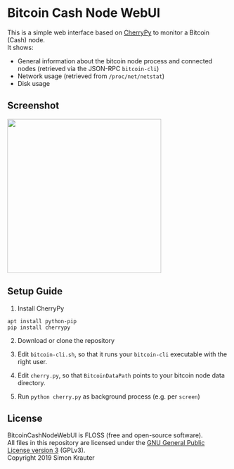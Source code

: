 Bitcoin Cash Node WebUI
=======================

This is a simple web interface based on [CherryPy](https://cherrypy.org/) to monitor a Bitcoin (Cash) node.<br>
It shows:
- General information about the bitcoin node process and connected nodes (retrieved via the JSON-RPC ``bitcoin-cli``)
- Network usage (retrieved from ``/proc/net/netstat``)
- Disk usage

Screenshot
----------

<a href="https://github.com/trustable-code/BitcoinCashNodeWebUI/blob/master/screenshot.png"><img src="https://raw.githubusercontent.com/trustable-code/BitcoinCashNodeWebUI/master/screenshot.png" width="350"></a>

Setup Guide
-----------

1. Install CherryPy

```
apt install python-pip
pip install cherrypy
```

2. Download or clone the repository

3. Edit ``bitcoin-cli.sh``, so that it runs your ``bitcoin-cli`` executable with the right user.

5. Edit ``cherry.py``, so that ``BitcoinDataPath`` points to your bitcoin node data directory.

6. Run ``python cherry.py`` as background process (e.g. per ``screen``)

License
-------

BitcoinCashNodeWebUI is FLOSS (free and open-source software).<br>
All files in this repository are licensed under the [GNU General Public License version 3](https://opensource.org/licenses/GPL-3.0) (GPLv3).<br>
Copyright 2019 Simon Krauter
